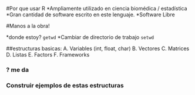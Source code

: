 #Por que usar R
*Ampliamente utilizado en ciencia biomédica / estadística
*Gran cantidad de software escrito en este lenguaje.
*Software Libre

#Manos  a la obra!

 *donde estoy? 
`getwd`
*Cambiar de directorio de trabajo
`setwd`

##estructuras basicas:
A. Variables (int, float, char)
B. Vectores 
C. Matrices
D. Listas
E. Factors
F. Frameworks

### ? me da 
### Construir ejemplos de estas estructuras
